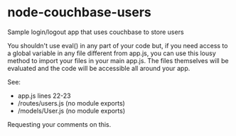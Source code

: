 node-couchbase-users
====================

Sample login/logout app that uses couchbase to store users

You shouldn't use eval() in any part of your code but, if you need access to a global variable in any file different from app.js, you can use this lousy method to import your files in your main app.js. The files themselves will be evaluated and the code will be accessible all around your app.

See:

- app.js lines 22-23 
- /routes/users.js (no module exports)
- /models/User.js (no module exports)

Requesting your comments on this.